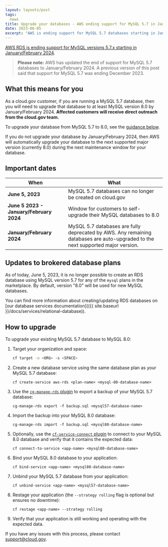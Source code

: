 ```yaml
---
layout: layouts/post
tags:
  news
title: Upgrade your databases - AWS ending support for MySQL 5.7 in January/February 2024.
date: 2023-06-05
excerpt: "AWS is ending support for MySQL 5.7 databases starting in January/February 2024. Read on for instructions for how to upgrade your brokered databases."
---
```


[AWS RDS is ending support for MySQL versions 5.7.x starting in January/February 2024](https://docs.aws.amazon.com/AmazonRDS/latest/UserGuide/MySQL.Concepts.VersionMgmt.html).

> **Please note:** AWS has updated the end of support for MySQL 5.7 databases to January/February 2024. A previous version of this post said that support for MySQL 5.7 was ending December 2023.

## What this means for you

As a cloud.gov customer, if you are running a MySQL 5.7 database, then you will need to upgrade that database to at least MySQL version 8.0 by January/February 2024. **Affected customers will receive direct outreach from the cloud.gov team.**

To upgrade your database from MySQL 5.7 to 8.0, see the [guidance below](#how-to-upgrade).

If you do not upgrade your database by January/February 2024, then AWS will automatically upgrade your database to the next supported major version (currently 8.0) during the next maintenance window for your database.

## Important dates

|When|What|
|-|-|
| **June 5, 2023** | MySQL 5.7 databases can no longer be created on cloud.gov |
| **June 5 2023 - January/February 2024** | Window for customers to self-upgrade their MySQL databases to 8.0 |
| **January/February 2024** | MySQL 5.7 databases are fully deprecated by AWS. Any remaining databases are auto-upgraded to the next supported major version. |

## Updates to brokered database plans

As of today, June 5, 2023, it is no longer possible to create an RDS database using MySQL version 5.7 for any of the `mysql` plans in the marketplace. By default, version "8.0" will be used for new MySQL databases.

You can find more information about creating/updating RDS databases on [our database services documentation](({{ site.baseurl }}/docs/services/relational-database)).

## How to upgrade

To upgrade your existing MySQL 5.7 database to MySQL 8.0:

1. Target your organization and space:

    ```sh
    cf target -o <ORG> -s <SPACE>
    ```

1. Create a new database service using the same database plan as your MySQL 5.7 database:

    ```shell
    cf create-service aws-rds <plan-name> <mysql-80-database-name>
    ```

1. Use the [`cg-manage-rds` plugin](https://github.com/cloud-gov/cg-manage-rds#usage) to export a backup of your MySQL 5.7 database:

    ```shell
    cg-manage-rds export -f backup.sql <mysql57-database-name>
    ```

1. Import the backup into your MySQL 8.0 database:

    ```shell
    cg-manage-rds import -f backup.sql <mysql80-database-name>
    ```

1. Optionally, use the [`cf-service-connect` plugin](https://github.com/cloud-gov/cf-service-connect) to connect to your MySQL 8.0 database and verify that it contains the expected data:

    ```shell
    cf connect-to-service <app-name> <mysql80-database-name>
    ```

1. Bind your MySQL 8.0 database to your application:

    ```shell
    cf bind-service <app-name> <mysql80-database-name>
    ```

1. Unbind your MySQL 5.7 database from your application:

    ```shell
    cf unbind-service <app-name> <mysql57-database-name>
    ```

1. Restage your application (the `--strategy rolling` flag is optional but ensures no downtime):

    ```shell
    cf restage <app-name> --strategy rolling
    ```

1. Verify that your application is still working and operating with the expected data.

If you have any issues with this process, please contact [support@cloud.gov](mailto:support@cloud.gov).
